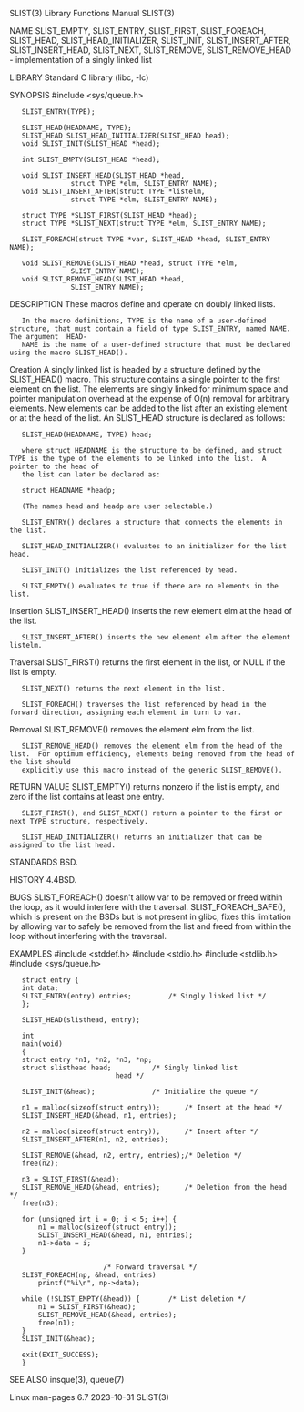 SLIST(3)							   Library Functions Manual							      SLIST(3)

NAME
       SLIST_EMPTY,   SLIST_ENTRY,   SLIST_FIRST,   SLIST_FOREACH,  SLIST_HEAD,	 SLIST_HEAD_INITIALIZER,  SLIST_INIT,  SLIST_INSERT_AFTER,  SLIST_INSERT_HEAD,
       SLIST_NEXT, SLIST_REMOVE, SLIST_REMOVE_HEAD - implementation of a singly linked list

LIBRARY
       Standard C library (libc, -lc)

SYNOPSIS
       #include <sys/queue.h>

       SLIST_ENTRY(TYPE);

       SLIST_HEAD(HEADNAME, TYPE);
       SLIST_HEAD SLIST_HEAD_INITIALIZER(SLIST_HEAD head);
       void SLIST_INIT(SLIST_HEAD *head);

       int SLIST_EMPTY(SLIST_HEAD *head);

       void SLIST_INSERT_HEAD(SLIST_HEAD *head,
			       struct TYPE *elm, SLIST_ENTRY NAME);
       void SLIST_INSERT_AFTER(struct TYPE *listelm,
			       struct TYPE *elm, SLIST_ENTRY NAME);

       struct TYPE *SLIST_FIRST(SLIST_HEAD *head);
       struct TYPE *SLIST_NEXT(struct TYPE *elm, SLIST_ENTRY NAME);

       SLIST_FOREACH(struct TYPE *var, SLIST_HEAD *head, SLIST_ENTRY NAME);

       void SLIST_REMOVE(SLIST_HEAD *head, struct TYPE *elm,
			       SLIST_ENTRY NAME);
       void SLIST_REMOVE_HEAD(SLIST_HEAD *head,
			       SLIST_ENTRY NAME);

DESCRIPTION
       These macros define and operate on doubly linked lists.

       In the macro definitions, TYPE is the name of a user-defined structure, that must contain a field of type SLIST_ENTRY, named NAME.  The argument	 HEAD‐
       NAME is the name of a user-defined structure that must be declared using the macro SLIST_HEAD().

   Creation
       A  singly linked list is headed by a structure defined by the SLIST_HEAD() macro.  This structure contains a single pointer to the first element on the
       list.  The elements are singly linked for minimum space and pointer manipulation overhead at the expense of O(n) removal for arbitrary  elements.   New
       elements can be added to the list after an existing element or at the head of the list.	An SLIST_HEAD structure is declared as follows:

	   SLIST_HEAD(HEADNAME, TYPE) head;

       where struct HEADNAME is the structure to be defined, and struct TYPE is the type of the elements to be linked into the list.  A pointer to the head of
       the list can later be declared as:

	   struct HEADNAME *headp;

       (The names head and headp are user selectable.)

       SLIST_ENTRY() declares a structure that connects the elements in the list.

       SLIST_HEAD_INITIALIZER() evaluates to an initializer for the list head.

       SLIST_INIT() initializes the list referenced by head.

       SLIST_EMPTY() evaluates to true if there are no elements in the list.

   Insertion
       SLIST_INSERT_HEAD() inserts the new element elm at the head of the list.

       SLIST_INSERT_AFTER() inserts the new element elm after the element listelm.

   Traversal
       SLIST_FIRST() returns the first element in the list, or NULL if the list is empty.

       SLIST_NEXT() returns the next element in the list.

       SLIST_FOREACH() traverses the list referenced by head in the forward direction, assigning each element in turn to var.

   Removal
       SLIST_REMOVE() removes the element elm from the list.

       SLIST_REMOVE_HEAD() removes the element elm from the head of the list.  For optimum efficiency, elements being removed from the head of the list should
       explicitly use this macro instead of the generic SLIST_REMOVE().

RETURN VALUE
       SLIST_EMPTY() returns nonzero if the list is empty, and zero if the list contains at least one entry.

       SLIST_FIRST(), and SLIST_NEXT() return a pointer to the first or next TYPE structure, respectively.

       SLIST_HEAD_INITIALIZER() returns an initializer that can be assigned to the list head.

STANDARDS
       BSD.

HISTORY
       4.4BSD.

BUGS
       SLIST_FOREACH()	doesn't	 allow	var  to be removed or freed within the loop, as it would interfere with the traversal.	SLIST_FOREACH_SAFE(), which is
       present on the BSDs but is not present in glibc, fixes this limitation by allowing var to safely be removed from the list and  freed  from  within  the
       loop without interfering with the traversal.

EXAMPLES
       #include <stddef.h>
       #include <stdio.h>
       #include <stdlib.h>
       #include <sys/queue.h>

       struct entry {
	   int data;
	   SLIST_ENTRY(entry) entries;		   /* Singly linked list */
       };

       SLIST_HEAD(slisthead, entry);

       int
       main(void)
       {
	   struct entry *n1, *n2, *n3, *np;
	   struct slisthead head;		   /* Singly linked list
						      head */

	   SLIST_INIT(&head);			   /* Initialize the queue */

	   n1 = malloc(sizeof(struct entry));	   /* Insert at the head */
	   SLIST_INSERT_HEAD(&head, n1, entries);

	   n2 = malloc(sizeof(struct entry));	   /* Insert after */
	   SLIST_INSERT_AFTER(n1, n2, entries);

	   SLIST_REMOVE(&head, n2, entry, entries);/* Deletion */
	   free(n2);

	   n3 = SLIST_FIRST(&head);
	   SLIST_REMOVE_HEAD(&head, entries);	   /* Deletion from the head */
	   free(n3);

	   for (unsigned int i = 0; i < 5; i++) {
	       n1 = malloc(sizeof(struct entry));
	       SLIST_INSERT_HEAD(&head, n1, entries);
	       n1->data = i;
	   }

						   /* Forward traversal */
	   SLIST_FOREACH(np, &head, entries)
	       printf("%i\n", np->data);

	   while (!SLIST_EMPTY(&head)) {	   /* List deletion */
	       n1 = SLIST_FIRST(&head);
	       SLIST_REMOVE_HEAD(&head, entries);
	       free(n1);
	   }
	   SLIST_INIT(&head);

	   exit(EXIT_SUCCESS);
       }

SEE ALSO
       insque(3), queue(7)

Linux man-pages 6.7							  2023-10-31								      SLIST(3)

